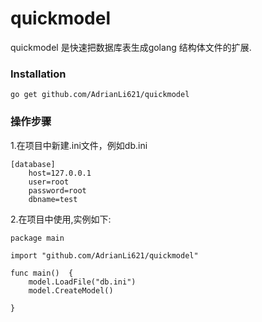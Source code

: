 # quickmodel

quickmodel 是快速把数据库表生成golang 结构体文件的扩展.

### Installation

    go get github.com/AdrianLi621/quickmodel

### 操作步骤

1.在项目中新建.ini文件，例如db.ini

    [database]
        host=127.0.0.1
        user=root
        password=root
        dbname=test

2.在项目中使用,实例如下:

    package main
    
    import "github.com/AdrianLi621/quickmodel"
    
    func main()  {
    	model.LoadFile("db.ini")
    	model.CreateModel()
    
    }

